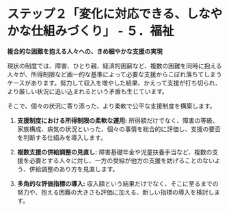 # ステップ２「変化に対応できる、しなやかな仕組みづくり」 - ５．福祉

**複合的な困難を抱える人々への、きめ細やかな支援の実現**

現状の制度では、障害、ひとり親、経済的困窮など、複数の困難を同時に抱える人々が、所得制限など画一的な基準によって必要な支援からこぼれ落ちてしまうケースがあります。努力して収入を増やした結果、かえって支援が打ち切られ、より厳しい状況に追い込まれるという矛盾も生じています。

そこで、個々の状況に寄り添った、より柔軟で公平な支援制度を構築します。

1.  **支援制度における所得制限の柔軟な運用:**
    所得額だけでなく、障害の等級、家族構成、病気の状況といった、個々の事情を総合的に評価し、支援の要否を判断する仕組みを導入します。

2.  **複数支援の併給調整の見直し:**
    障害基礎年金や児童扶養手当など、複数の支援を必要とする人々に対し、一方の受給が他方の支援を妨げることのないよう、併給調整のあり方を見直します。

3.  **多角的な評価指標の導入:**
    収入額という結果だけでなく、そこに至るまでの努力や、抱える困難の大きさも評価に加える、新しい指標の導入を検討します。